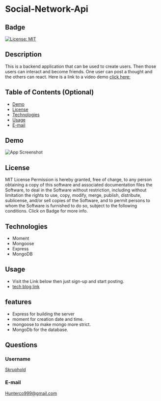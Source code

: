 # Social-Network-Api
## Badge 
[![License: MIT](https://img.shields.io/badge/License-MIT-yellow.svg)](https://opensource.org/licenses/MIT)

## Description 
This is a backend application that can be used to create users. Then those users can interact and become friends. One user can post a thought and the others can react. Here is a link to a video demo [click here:](https://drive.google.com/file/d/1vAjqsYWL9c7MRyOq4Rbpn79wgYYZaS6W/view)

## Table of Contents (Optional)
- [Demo](#demo)
- [License](#license)
- [Technologies](#technologies)
- [Usage](#usage)
- [E-mail](#e-mail)

## Demo
![App Screenshot](./assets/demo.gif)

## License
MIT License
Permission is hereby granted, free of charge, to any person obtaining a copy of this software and associated documentation files the Software, to deal in the Software without restriction, including without limitation the rights to use, copy, modify, merge, publish, distribute, sublicense, and/or sell copies of the Software, and to permit persons to whom the Software is furnished to do so, subject to the following conditions. Click on Badge for more info.

## Technologies
- Moment
- Mongoose
- Express
- MongoDB


## Usage
- Visit the Link below then just sign-up and start posting. 
- [tech blog link](https://floating-beyond-04217.herokuapp.com/)


## features
- Express for building the server
- moment for creation date and time.
- mongoose to make mongo more strict. 
- MongoDb for the database.

## Questions
### Username
<a href="https://github.com/Skruphold">Skruphold</a>
### E-mail
<a href="mailto: Hunterco999@gmail.com">Hunterco999@gmail.com</a>